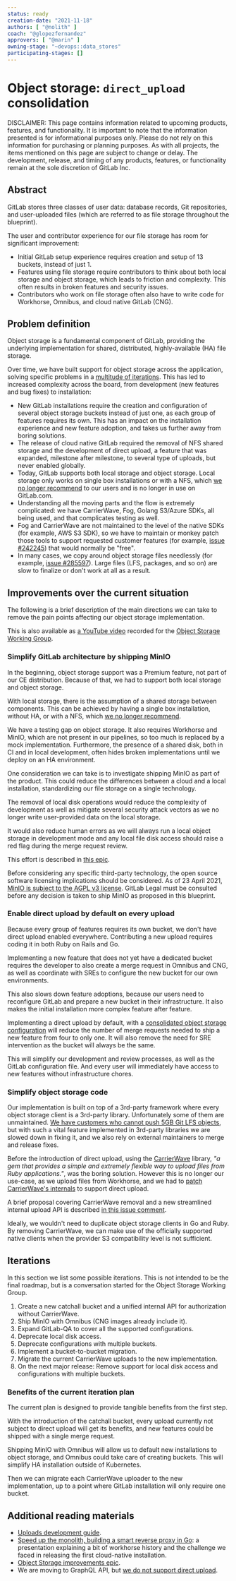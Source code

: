 ```yaml
---
status: ready
creation-date: "2021-11-18"
authors: [ "@nolith" ]
coach: "@glopezfernandez"
approvers: [ "@marin" ]
owning-stage: "~devops::data_stores"
participating-stages: []
---
```


# Object storage: `direct_upload` consolidation

DISCLAIMER:
This page contains information related to upcoming products, features, and functionality.
It is important to note that the information presented is for informational purposes only.
Please do not rely on this information for purchasing or planning purposes.
As with all projects, the items mentioned on this page are subject to change or delay.
The development, release, and timing of any products, features, or functionality remain at the
sole discretion of GitLab Inc.

## Abstract

GitLab stores three classes of user data: database records, Git
repositories, and user-uploaded files (which are referred to as
file storage throughout the blueprint).

The user and contributor experience for our file
storage has room for significant improvement:

- Initial GitLab setup experience requires creation and setup of 13
  buckets, instead of just 1.
- Features using file storage require contributors to think about both local
  storage and object storage, which leads to friction and
  complexity. This often results in broken features and security issues.
- Contributors who work on file storage often also have to write code
  for Workhorse, Omnibus, and cloud native GitLab (CNG).

## Problem definition

Object storage is a fundamental component of GitLab, providing the
underlying implementation for shared, distributed, highly-available
(HA) file storage.

Over time, we have built support for object storage across the
application, solving specific problems in a
[multitude of iterations](https://about.gitlab.com/company/team/structure/working-groups/object-storage/#company-efforts-on-uploads).
This has led to increased complexity across the board, from development
(new features and bug fixes) to installation:

- New GitLab installations require the creation and configuration of
  several object storage buckets instead of just one, as each group of
  features requires its own. This has an impact on the installation
  experience and new feature adoption, and takes us further away from
  boring solutions.
- The release of cloud native GitLab required the removal of NFS
  shared storage and the development of direct upload, a feature that
  was expanded, milestone after milestone, to several type of uploads,
  but never enabled globally.
- Today, GitLab supports both local storage and object storage. Local
  storage only works on single box installations or with a NFS, which
  [we no longer recommend](../../../administration/nfs.md) to our
  users and is no longer in use on GitLab.com.
- Understanding all the moving parts and the flow is extremely
  complicated: we have CarrierWave, Fog, Golang S3/Azure SDKs, all
  being used, and that complicates testing as well.
- Fog and CarrierWave are not maintained to the level of the native
  SDKs (for example, AWS S3 SDK), so we have to maintain or monkey
  patch those tools to support requested customer features
  (for example, [issue #242245](https://gitlab.com/gitlab-org/gitlab/-/issues/242245))
  that would normally be "free".
- In many cases, we copy around object storage files needlessly
  (for example, [issue #285597](https://gitlab.com/gitlab-org/gitlab/-/issues/285597)).
  Large files (LFS, packages, and so on) are slow to finalize or don't work
  at all as a result.

## Improvements over the current situation

The following is a brief description of the main directions we can take to
remove the pain points affecting our object storage implementation.

This is also available as [a YouTube video](https://youtu.be/X9V_w8hsM8E) recorded for the
[Object Storage Working Group](https://about.gitlab.com/company/team/structure/working-groups/object-storage/).

### Simplify GitLab architecture by shipping MinIO

In the beginning, object storage support was a Premium feature, not
part of our CE distribution. Because of that, we had to support both
local storage and object storage.

With local storage, there is the assumption of a shared storage
between components. This can be achieved by having a single box
installation, without HA, or with a NFS, which
[we no longer recommend](../../../administration/nfs.md).

We have a testing gap on object storage. It also requires Workhorse
and MinIO, which are not present in our pipelines, so too much is
replaced by a mock implementation. Furthermore, the presence of a
shared disk, both in CI and in local development, often hides broken
implementations until we deploy on an HA environment.

One consideration we can take is to investigate shipping MinIO as part of the product. This could reduce the differences
between a cloud and a local installation, standardizing our file
storage on a single technology.

The removal of local disk operations would reduce the complexity of
development as well as mitigate several security attack vectors as
we no longer write user-provided data on the local storage.

It would also reduce human errors as we will always run a local object
storage in development mode and any local file disk access should
raise a red flag during the merge request review.

This effort is described in [this epic](https://gitlab.com/groups/gitlab-org/-/epics/6099).

Before considering any specific third-party technology, the
open source software licensing implications should be considered. As of 23 April 2021, [MinIO is subject to the AGPL v3 license](https://github.com/minio/minio/commit/069432566fcfac1f1053677cc925ddafd750730a). GitLab Legal must be consulted before any decision is taken to ship MinIO as proposed in this blueprint.

### Enable direct upload by default on every upload

Because every group of features requires its own bucket, we don't have
direct upload enabled everywhere. Contributing a new upload requires
coding it in both Ruby on Rails and Go.

Implementing a new feature that does not yet have a dedicated bucket
requires the developer to also create a merge request in Omnibus
and CNG, as well as coordinate with SREs to configure the new bucket
for our own environments.

This also slows down feature adoptions, because our users need to
reconfigure GitLab and prepare a new bucket in their
infrastructure. It also makes the initial installation more complex
feature after feature.

Implementing a direct upload by default, with a
[consolidated object storage configuration](../../../administration/object_storage.md#consolidated-object-storage-configuration)
will reduce the number of merge requests needed to ship a new feature
from four to only one. It will also remove the need for SRE
intervention as the bucket will always be the same.

This will simplify our development and review processes, as well as
the GitLab configuration file. And every user will immediately have
access to new features without infrastructure chores.

### Simplify object storage code

Our implementation is built on top of a 3rd-party framework where
every object storage client is a 3rd-party library. Unfortunately some
of them are unmaintained.
[We have customers who cannot push 5GB Git LFS objects](https://gitlab.com/gitlab-org/gitlab/-/issues/216442),
but with such a vital feature implemented in 3rd-party libraries we
are slowed down in fixing it, and we also rely on external maintainers
to merge and release fixes.

Before the introduction of direct upload, using the
[CarrierWave](https://github.com/carrierwaveuploader/carrierwave)
library, _"a gem that provides a simple and extremely flexible way to
upload files from Ruby applications."_, was the boring solution.
However this is no longer our use-case, as we upload files from
Workhorse, and we had to [patch CarrierWave's internals](https://gitlab.com/gitlab-org/gitlab/-/issues/285597#note_452696638)
to support direct upload.

A brief proposal covering CarrierWave removal and a new streamlined
internal upload API is described
[in this issue comment](https://gitlab.com/gitlab-org/gitlab/-/issues/213288#note_325358026).

Ideally, we wouldn't need to duplicate object storage clients in Go
and Ruby. By removing CarrierWave, we can make use of the officially
supported native clients when the provider S3 compatibility level is
not sufficient.

## Iterations

In this section we list some possible iterations. This is not
intended to be the final roadmap, but is a conversation started for the
Object Storage Working Group.

1. Create a new catchall bucket and a unified internal API for
   authorization without CarrierWave.
1. Ship MinIO with Omnibus (CNG images already include it).
1. Expand GitLab-QA to cover all the supported configurations.
1. Deprecate local disk access.
1. Deprecate configurations with multiple buckets.
1. Implement a bucket-to-bucket migration.
1. Migrate the current CarrierWave uploads to the new implementation.
1. On the next major release: Remove support for local disk access and
   configurations with multiple buckets.

### Benefits of the current iteration plan

The current plan is designed to provide tangible benefits from the
first step.

With the introduction of the catchall bucket, every upload currently
not subject to direct upload will get its benefits, and new features
could be shipped with a single merge request.

Shipping MinIO with Omnibus will allow us to default new installations
to object storage, and Omnibus could take care of creating
buckets. This will simplify HA installation outside of Kubernetes.

Then we can migrate each CarrierWave uploader to the new
implementation, up to a point where GitLab installation will only
require one bucket.

## Additional reading materials

- [Uploads development guide](../../../development/uploads/index.md).
- [Speed up the monolith, building a smart reverse proxy in Go](https://archive.fosdem.org/2020/schedule/event/speedupmonolith/): a presentation explaining a bit of workhorse history and the challenge we faced in releasing the first cloud-native installation.
- [Object Storage improvements epic](https://gitlab.com/groups/gitlab-org/-/epics/483).
- We are moving to GraphQL API, but [we do not support direct upload](https://gitlab.com/gitlab-org/gitlab/-/issues/280819).
